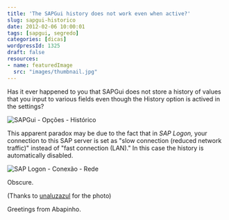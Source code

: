 ```yaml
---
title: 'The SAPGui history does not work even when active?'
slug: sapgui-historico
date: 2012-02-06 10:00:01
tags: [sapgui, segredo]
categories: [dicas]
wordpressId: 1325
draft: false
resources:
- name: featuredImage
  src: "images/thumbnail.jpg"
---
```

Has it ever happened to you that SAPGui does not store a history of values that you input to various fields even though the History option is actived in the settings?

<!--more-->

![SAPGui - Opções - Histórico][1]

This apparent paradox may be due to the fact that in _SAP Logon,_ your connection to this SAP server is set as "slow connection (reduced network traffic)" instead of "fast connection (LAN)." In this case the history is automatically disabled.

![SAP Logon - Conexão - Rede][2]

Obscure.

(Thanks to [unaluzazul][3] for the photo)

Greetings from Abapinho.

   [1]: images/sapgui-opcoes-historico.png (SAPGui - Opções - Histórico)
   [2]: images/saplogon-coneccao-rede.png (SAP Logon - Conexão - Rede)
   [3]: http://www.flickr.com/photos/unaluzazul/2484113976/
